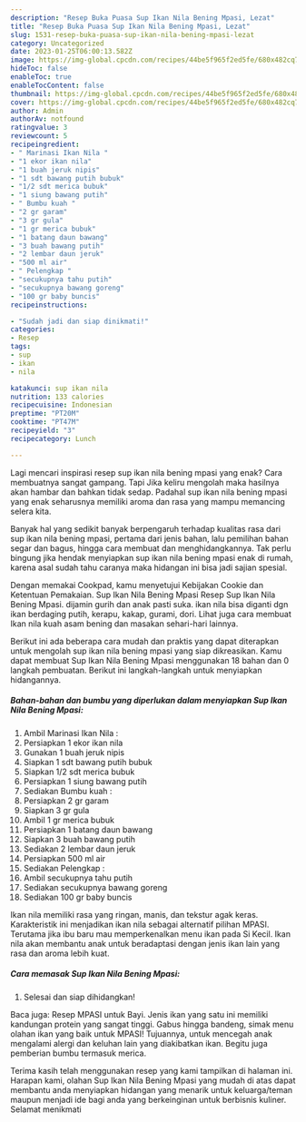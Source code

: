 ```yaml
---
description: "Resep Buka Puasa Sup Ikan Nila Bening Mpasi, Lezat"
title: "Resep Buka Puasa Sup Ikan Nila Bening Mpasi, Lezat"
slug: 1531-resep-buka-puasa-sup-ikan-nila-bening-mpasi-lezat
category: Uncategorized
date: 2023-01-25T06:00:13.582Z
image: https://img-global.cpcdn.com/recipes/44be5f965f2ed5fe/680x482cq70/sup-ikan-nila-bening-mpasi-foto-resep-utama.jpg
hideToc: false
enableToc: true
enableTocContent: false
thumbnail: https://img-global.cpcdn.com/recipes/44be5f965f2ed5fe/680x482cq70/sup-ikan-nila-bening-mpasi-foto-resep-utama.jpg
cover: https://img-global.cpcdn.com/recipes/44be5f965f2ed5fe/680x482cq70/sup-ikan-nila-bening-mpasi-foto-resep-utama.jpg
author: Admin
authorAv: notfound
ratingvalue: 3
reviewcount: 5
recipeingredient:
- " Marinasi Ikan Nila "
- "1 ekor ikan nila"
- "1 buah jeruk nipis"
- "1 sdt bawang putih bubuk"
- "1/2 sdt merica bubuk"
- "1 siung bawang putih"
- " Bumbu kuah "
- "2 gr garam"
- "3 gr gula"
- "1 gr merica bubuk"
- "1 batang daun bawang"
- "3 buah bawang putih"
- "2 lembar daun jeruk"
- "500 ml air"
- " Pelengkap "
- "secukupnya tahu putih"
- "secukupnya bawang goreng"
- "100 gr baby buncis"
recipeinstructions:

- "Sudah jadi dan siap dinikmati!"
categories:
- Resep
tags:
- sup
- ikan
- nila

katakunci: sup ikan nila 
nutrition: 133 calories
recipecuisine: Indonesian
preptime: "PT20M"
cooktime: "PT47M"
recipeyield: "3"
recipecategory: Lunch

---
```



Lagi mencari inspirasi resep sup ikan nila bening mpasi yang enak? Cara membuatnya sangat gampang. Tapi Jika keliru mengolah maka hasilnya akan hambar dan bahkan tidak sedap. Padahal sup ikan nila bening mpasi yang enak seharusnya memiliki aroma dan rasa yang mampu memancing selera kita.


Banyak hal yang sedikit banyak berpengaruh terhadap kualitas rasa dari sup ikan nila bening mpasi, pertama dari jenis bahan, lalu pemilihan bahan segar dan bagus, hingga cara membuat dan menghidangkannya. Tak perlu bingung jika hendak menyiapkan sup ikan nila bening mpasi enak di rumah, karena asal sudah tahu caranya maka hidangan ini bisa jadi sajian spesial.

Dengan memakai Cookpad, kamu menyetujui Kebijakan Cookie dan Ketentuan Pemakaian. Sup Ikan Nila Bening Mpasi Resep Sup Ikan Nila Bening Mpasi. dijamin gurih dan anak pasti suka. ikan nila bisa diganti dgn ikan berdaging putih, kerapu, kakap, gurami, dori. Lihat juga cara membuat Ikan nila kuah asam bening dan masakan sehari-hari lainnya.


Berikut ini ada beberapa cara mudah dan praktis yang dapat diterapkan untuk mengolah sup ikan nila bening mpasi yang siap dikreasikan. Kamu dapat membuat Sup Ikan Nila Bening Mpasi menggunakan 18 bahan dan 0 langkah pembuatan. Berikut ini langkah-langkah untuk menyiapkan hidangannya.

<!--inarticleads1-->

##### Bahan-bahan dan bumbu yang diperlukan dalam menyiapkan Sup Ikan Nila Bening Mpasi:

1. Ambil  Marinasi Ikan Nila :
1. Persiapkan 1 ekor ikan nila
1. Gunakan 1 buah jeruk nipis
1. Siapkan 1 sdt bawang putih bubuk
1. Siapkan 1/2 sdt merica bubuk
1. Persiapkan 1 siung bawang putih
1. Sediakan  Bumbu kuah :
1. Persiapkan 2 gr garam
1. Siapkan 3 gr gula
1. Ambil 1 gr merica bubuk
1. Persiapkan 1 batang daun bawang
1. Siapkan 3 buah bawang putih
1. Sediakan 2 lembar daun jeruk
1. Persiapkan 500 ml air
1. Sediakan  Pelengkap :
1. Ambil secukupnya tahu putih
1. Sediakan secukupnya bawang goreng
1. Sediakan 100 gr baby buncis


Ikan nila memiliki rasa yang ringan, manis, dan tekstur agak keras. Karakteristik ini menjadikan ikan nila sebagai alternatif pilihan MPASI. Terutama jika ibu baru mau memperkenalkan menu ikan pada Si Kecil. Ikan nila akan membantu anak untuk beradaptasi dengan jenis ikan lain yang rasa dan aroma lebih kuat. 

<!--inarticleads2-->

##### Cara memasak Sup Ikan Nila Bening Mpasi:


1. Selesai dan siap dihidangkan!

Baca juga: Resep MPASI untuk Bayi. Jenis ikan yang satu ini memiliki kandungan protein yang sangat tinggi. Gabus hingga bandeng, simak menu olahan ikan yang baik untuk MPASI! Tujuannya, untuk mencegah anak mengalami alergi dan keluhan lain yang diakibatkan ikan. Begitu juga pemberian bumbu termasuk merica. 

Terima kasih telah menggunakan resep yang kami tampilkan di halaman ini. Harapan kami, olahan Sup Ikan Nila Bening Mpasi yang mudah di atas dapat membantu anda menyiapkan hidangan yang menarik untuk keluarga/teman maupun menjadi ide bagi anda yang berkeinginan untuk berbisnis kuliner. Selamat menikmati
